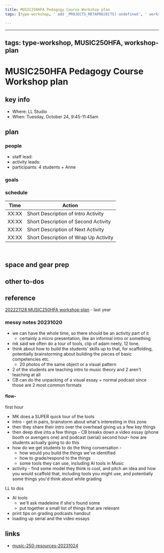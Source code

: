 ```yaml
---
title: MUSIC250HFA Pedagogy Course Workshop plan
tags: [type-workshop, ' add _PROJECTS_METAPROJECTS) undefined', ' workshop-plan']

---
```


---
tags: type-workshop, MUSIC250HFA, workshop-plan
---


# MUSIC250HFA Pedagogy Course Workshop plan

## key info
- Where: LL Studio
- When: Tuesday, October 24, 9:45-11:45am

## plan

### people
* staff lead:
* activity leads:
* participants: 4 students + Anne
### goals
### schedule

| Time | Action |  
| -------- | -------- | 
| XX:XX     |  Short Description of Intro Activity    | 
| XX:XX     |  Short Description of Second Activity    | 
| XX:XX     |  Short Description of Next Activity    | 
| XX:XX     |  Short Description of Wrap Up Activity    |  
 
## space and gear prep


## other to-dos

## reference
[202221128 MUSIC250HFA workshop plan](/OLO3L2cXQLyVKEHL6XRBZA) - last year

### messy notes 20231020
* we can have the whole time, so there should be an activity part of it
    * certainly a micro presentation, like an informal intro or something
* mk said we often do a tour of tools, clip of adam neely, 12 tone. 
* think about how to build the students' skills up to that, for scaffolding, potentially brainstorming about building the pieces of basic competencies etc.
    * 20 photos of the same object or a visual pattern
* 2 of the students are teaching intro to music theory and 2 aren't teaching at all
* CB can do the unpacking of a visual essay + normal podcast since those are 2 most common formats

#### flow-
first hour
* MK does a SUPER quick tour of the tools
* Intro - get in pairs, brainstorm about what's interesting in this zone
* then they share their intro over the overhead giving us a few key things
* then deep dive into a few things - CB breaks down a video essay (phone booth or avengers one) and podcast (serial)
second hour- how are students actually going to do this
* how do we get students to do the thing conversation -
    * how would you build the things we've identified
    * how to grade/respond to the things
    * some tools they can use, including AI tools in Music
* activity - find some model they think is cool, and pitch an idea and how you would scaffold that, including tools you might use, and potentially some things you'd think about while grading

LL to dos
* AI tools
    * we'll ask madeleine if she's found some
    * put together a small list of things that are relevant
* print tips on grading podcasts handout
* loading up serial and the video essays

## links

- [music-250-resources-20231024](/9sEoXhwoR8WvTpU6cUYaSA)